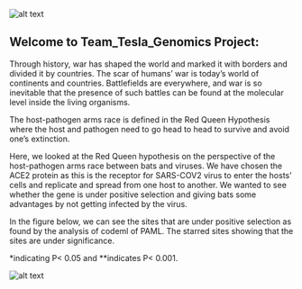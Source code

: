![alt text](https://github.com/akiid777/Stage1_Team_Tesla/blob/master/WhatsApp%20Image%202020-08-14%20at%2011.52.18%20PM.jpeg)

## Welcome to Team_Tesla_Genomics Project:

Through history, war has shaped the world and marked it with borders and divided it by countries. The scar of humans’ war is today’s world of continents and countries. Battlefields are everywhere, and war is so inevitable that the presence of such battles can be found at the molecular level inside the living organisms. 

The host-pathogen arms race is defined in the Red Queen Hypothesis where the host and pathogen need to go head to head to survive and avoid one’s extinction. 

Here, we looked at the Red Queen hypothesis on the perspective of the host-pathogen arms race between bats and viruses. We have chosen the ACE2 protein as this is the receptor for SARS-COV2 virus to enter the hosts’ cells and replicate and spread from one host to another. We wanted to see whether the gene is under positive selection and giving bats some advantages by not getting infected by the virus.

In the figure below, we can see the sites that are under positive selection as found by the analysis of codeml of PAML. The starred sites showing that the sites are under significance. 

*indicating P< 0.05 and 
**indicates P< 0.001.


![alt text](https://github.com/akiid777/Stage1_Team_Tesla/blob/master/Capture%20final%20(1).PNG)


